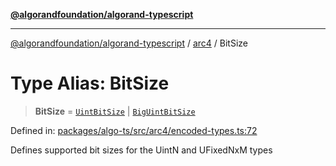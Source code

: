 [**@algorandfoundation/algorand-typescript**](../../README.md)

***

[@algorandfoundation/algorand-typescript](../../README.md) / [arc4](../README.md) / BitSize

# Type Alias: BitSize

> **BitSize** = [`UintBitSize`](../-internal-/type-aliases/UintBitSize.md) \| [`BigUintBitSize`](../-internal-/type-aliases/BigUintBitSize.md)

Defined in: [packages/algo-ts/src/arc4/encoded-types.ts:72](https://github.com/algorandfoundation/puya-ts/blob/main/packages/algo-ts/src/arc4/encoded-types.ts#L72)

Defines supported bit sizes for the UintN and UFixedNxM types
